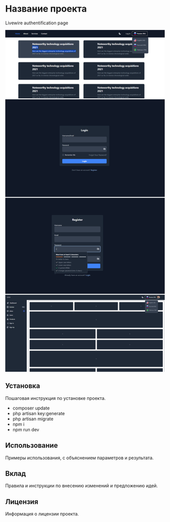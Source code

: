 # Название проекта

Livewire authentification page

![Скриншот проекта](github/home.png)
![Скриншот проекта](github/login.png)
![Скриншот проекта](github/register.png)
![Скриншот проекта](github/dashboard.png)


## Установка

Пошаговая инструкция по установке проекта.
 * composer update
 * php artisan key:generate
 * php artisan migrate
 * npm i
 * npm run dev

## Использование

Примеры использования, с объяснением параметров и результата.

## Вклад

Правила и инструкции по внесению изменений и предложению идей.

## Лицензия

Информация о лицензии проекта.
